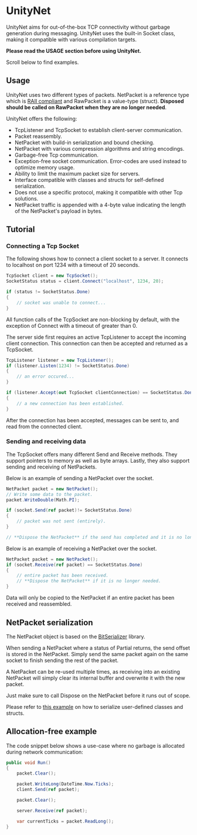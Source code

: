 # UnityNet
UnityNet aims for out-of-the-box TCP connectivity without garbage generation during messaging. UnityNet uses the built-in Socket class, making it compatible with various compilation targets.

**Please read the USAGE section before using UnityNet.**

Scroll below to find examples.

## Usage
UnityNet uses two different types of packets. NetPacket is a reference type which is [RAII compliant](https://en.wikipedia.org/wiki/Resource_acquisition_is_initialization) and RawPacket is a value-type (struct).
**Disposed should be called on RawPacket when they are no longer needed**.

UnityNet offers the following:
- TcpListener and TcpSocket to establish client-server communication.
- Packet reassembly.
- NetPacket with build-in serialization and bound checking.
- NetPacket with various compression algorithms and string encodings.
- Garbage-free Tcp communication.
- Exception-free socket communication. Error-codes are used instead to optimize memory usage.
- Ability to limit the maximum packet size for servers.
- Interface compatible with classes and structs for self-defined serialization.
- Does not use a specific protocol, making it compatible with other Tcp solutions.
- NetPacket traffic is appended with a 4-byte value indicating the length of the NetPacket's payload in bytes.

## Tutorial

### Connecting a Tcp Socket

The following shows how to connect a client socket to a server. It connects to localhost on port 1234 with a timeout of 20 seconds.

```C#
TcpSocket client = new TcpSocket();
SocketStatus status = client.Connect("localhost", 1234, 20);

if (status != SocketStatus.Done)
{
    // socket was unable to connect...
}
```

All function calls of the TcpSocket are non-blocking by default, with the exception of Connect with a timeout of greater than 0.

The server side first requires an active TcpListener to accept the incoming client connection.
This connection can then be accepted and returned as a TcpSocket.

```C#
TcpListener listener = new TcpListener();
if (listener.Listen(1234) != SocketStatus.Done)
{
    // an error occured...
}

if (listener.Accept(out TcpSocket clientConnection) == SocketStatus.Done)
{
    // a new connection has been established.
}
```

After the connection has been accepted, messages can be sent to, and read from the connected client.

### Sending and receiving data

The TcpSocket offers many different Send and Receive methods. They support pointers to memory as well as byte arrays.
Lastly, they also support sending and receiving of NetPackets.

Below is an example of sending a NetPacket over the socket.
```C#
NetPacket packet = new NetPacket();
// Write some data to the packet.
packet.WriteDouble(Math.PI);

if (socket.Send(ref packet)!= SocketStatus.Done)
{
    // packet was not sent (entirely).
}

// **Dispose the NetPacket** if the send has completed and it is no longer needed.
```

Below is an example of receiving a NetPacket over the socket.

```C#
NetPacket packet = new NetPacket();
if (socket.Receive(ref packet) == SocketStatus.Done)
{
    // entire packet has been received.
    // **Dispose the NetPacket** if it is no longer needed.
}
```

Data will only be copied to the NetPacket if an entire packet has been received and reassembled.

## NetPacket serialization

The NetPacket object is based on the [BitSerializer](https://github.com/DennisCorvers/BitSerializer) library.

When sending a NetPacket where a status of Partial returns, the send offset is stored in the NetPacket. Simply send the same packet again on the same socket to finish sending the rest of the packet.

A NetPacket can be re-used multiple times, as receiving into an existing NetPacket will simply clear its internal buffer and overwrite it with the new packet.

Just make sure to call Dispose on the NetPacket before it runs out of scope.

Please refer to [this example](https://github.com/DennisCorvers/UnityNet/blob/master/UnityNetTest/Packet/ObjectTests.cs) on how to serialize user-defined classes and structs.

## Allocation-free example

The code snippet below shows a use-case where no garbage is allocated during network communication:

```C#
public void Run()
{
    packet.Clear();

    packet.WriteLong(DateTime.Now.Ticks);
    client.Send(ref packet);

    packet.Clear();

    server.Receive(ref packet);

    var currentTicks = packet.ReadLong();
}
```
